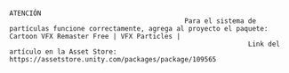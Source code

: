                                                                                                             ATENCIÓN
                                                Para el sistema de partículas funcione correctamente, agrega al proyecto el paquete: Cartoon VFX Remaster Free | VFX Particles |
                                                                Link del artículo en la Asset Store: https://assetstore.unity.com/packages/package/109565
